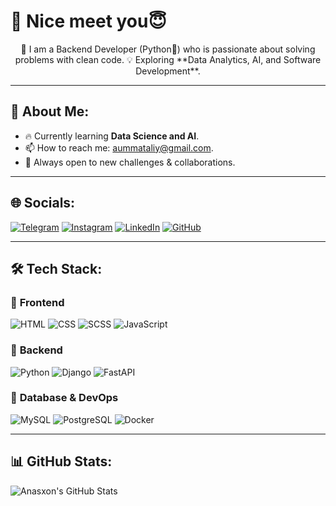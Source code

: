 <h1>👋 Nice meet you😇</h1>
<p align="center">
  🚀 I am a Backend Developer (Python🐍) who is passionate about solving problems with clean code.  
  💡 Exploring **Data Analytics, AI, and Software Development**.
</p>

---

## 🚀 About Me:
- 🔥 Currently learning **Data Science and AI**.
- 📫 How to reach me: [aummataliy@gmail.com](mailto:aummataliy@gmail.com).
- 🎯 Always open to new challenges & collaborations.

---

## 🌐 Socials:
[![Telegram](https://img.shields.io/badge/Telegram-2CA5E0?style=for-the-badge&logo=telegram&logoColor=white)](https://t.me/anasxonummataliy)
[![Instagram](https://img.shields.io/badge/Instagram-E4405F?style=for-the-badge&logo=instagram&logoColor=white)](https://instagram.com/anasxon_ummataliy)
[![LinkedIn](https://img.shields.io/badge/LinkedIn-0A66C2?style=for-the-badge&logo=linkedin&logoColor=white)](https://linkedin.com/in/in/anaskhon-ummataliy-9a02b0339)
[![GitHub](https://img.shields.io/badge/GitHub-181717?style=for-the-badge&logo=github&logoColor=white)](https://github.com/anasxonummataliy)

---

## 🛠 Tech Stack:

### 🔹 **Frontend**
![HTML](https://img.shields.io/badge/HTML5-E34F26?style=for-the-badge&logo=html5&logoColor=white)
![CSS](https://img.shields.io/badge/CSS3-1572B6?style=for-the-badge&logo=css3&logoColor=white)
![SCSS](https://img.shields.io/badge/SCSS-CC6699?style=for-the-badge&logo=sass&logoColor=white)
![JavaScript](https://img.shields.io/badge/JavaScript-F7DF1E?style=for-the-badge&logo=javascript&logoColor=black)

### 🔹 **Backend**
![Python](https://img.shields.io/badge/Python-3776AB?style=for-the-badge&logo=python&logoColor=white)
![Django](https://img.shields.io/badge/Django-092E20?style=for-the-badge&logo=django&logoColor=white)
![FastAPI](https://img.shields.io/badge/FastAPI-009688?style=for-the-badge&logo=fastapi&logoColor=white)

### 🔹 **Database & DevOps**
![MySQL](https://img.shields.io/badge/MySQL-4479A1?style=for-the-badge&logo=mysql&logoColor=white)
![PostgreSQL](https://img.shields.io/badge/PostgreSQL-336791?style=for-the-badge&logo=postgresql&logoColor=white)
![Docker](https://img.shields.io/badge/Docker-2496ED?style=for-the-badge&logo=docker&logoColor=white)

---

## 📊 GitHub Stats:
![Anasxon's GitHub Stats](https://github-readme-stats.vercel.app/api?username=AnasxonUmmataliyev&show_icons=true&theme=dark)
